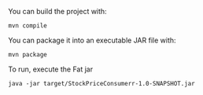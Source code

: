 You can build the project with:

    mvn compile
    
You can package it into an executable JAR file with:

    mvn package
    
To run, execute the Fat jar

    java -jar target/StockPriceConsumerr-1.0-SNAPSHOT.jar
